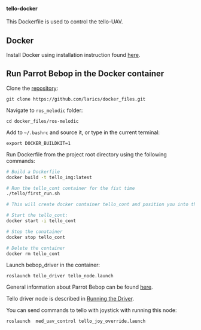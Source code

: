 #### tello-docker

This Dockerfile is used to control the tello-UAV.

## Docker
Install Docker using installation instruction found [here](https://docs.docker.com/engine/install/ubuntu/).

## Run Parrot Bebop in the Docker container

Clone the [repository](https://github.com/larics/docker_files):
```
git clone https://github.com/larics/docker_files.git

```
Navigate to `ros_melodic` folder:
```
cd docker_files/ros-melodic

```
Add  to  `~/.bashrc` and source it, or type in the current terminal: 
```
export DOCKER_BUILDKIT=1
```

Run Dockerfile from the project root directory using the following commands:
```bash
# Build a Dockerfile
docker build -t tello_img:latest

# Run the tello_cont container for the fist time
./tello/first_run.sh

# This will create docker container tello_cont and position you into the container

# Start the tello_cont:
docker start -i tello_cont

# Stop the conatainer
docker stop tello_cont

# Delete the container
docker rm tello_cont

```
Launch bebop_driver in the container: 
```
roslaunch tello_driver tello_node.launch
```

General information about Parrot Bebop can be found [here](https://bebop-autonomy.readthedocs.io/en/latest/).

Tello driver node is described in [Running the Driver](http://wiki.ros.org/tello_driver).

You can send commands to tello with joystick with running this node: 

```
roslaunch  med_uav_control tello_joy_override.launch
```